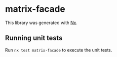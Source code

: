 # matrix-facade

This library was generated with [Nx](https://nx.dev).

## Running unit tests

Run `nx test matrix-facade` to execute the unit tests.
